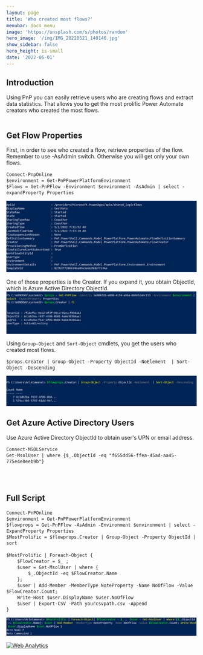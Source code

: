 ```yaml
---
layout: page
title: 'Who created most flows?'
menubar: docs_menu
image: 'https://unsplash.com/s/photos/random'
hero_image: '/img/IMG_20220521_140146.jpg'
show_sidebar: false
hero_height: is-small
date: '2022-06-01'
---
```



## Introduction

Using PnP you can easily retrieve users who are creating flows and extract data statistics. That allows you to get the most prolific Power Automate creators who created the most flows.
<br/>
<br/>

## Get Flow Properties

First, in order to see who created a flow, retrieve properties of the flow. Remember to use -AsAdmin switch. Otherwise you will get only your own flows.
```
Connect-PnpOnline
$environment = Get-PnPPowerPlatformEnvironment
$Flows = Get-PnPFlow -Environment $environment -AsAdmin | select -expandProperty Properties
```
<img src="/articles/images/flows18.PNG" width="600"> 

One of those properties is the Creator. If you expand it, you obtain ObjectId, which is Azure Active Directory ObjectId.
<img src="/articles/images/flows104.PNG" width="600"> 

Using ```Group-Object``` and ```Sort-Object``` cmdlets, you get the users who created most flows.
```
$props.Creator | Group-Object -Property ObjectId -NoElement  | Sort-Object -Descending
```
 
<img src="/articles/images/flows19.PNG" width="600"> 
<br/>


## Get Azure Active Directory Users

Use Azure Active Directory ObjectId to obtain user's UPN or email address.
```
Connect-MSOLService
Get-MsolUser | where {$_.ObjectId -eq "f655dd56-ffea-45ad-aa45-775e4e0eeb9b"}
```


<br/>
<br/>

## Full Script

```
Connect-PnPOnline
$environment = Get-PnPPowerPlatformEnvironment
$flowprops = Get-PnPFlow -AsAdmin -Environment $environment | select -ExpandProperty Properties
$MostProlific = $flowprops.Creator | Group-Object -Property ObjectId | sort
 
$MostProlific | Foreach-Object {
    $FlowCreator = $_ ; 
    $user = Get-MsolUser | where {
        $_.ObjectId -eq $FlowCreator.Name
    };
    $user | Add-Member -MemberType NoteProperty -Name NoOfFlow -Value $FlowCreator.Count;
    Write-Host $user.DisplayName $user.NoOfFlow
    $user | Export-CSV -Path yourcsvpath.csv -Append
}
```
<img src="/articles/images/flow21.PNG" width="600">  

<!-- Default Statcounter code for Github - Most Flow
Creators
https://powershellscripts.github.io/articles/en/PowerPlatform/Get%20users%20who%20create%20most
-->
<script type="text/javascript">
var sc_project=12763867; 
var sc_invisible=0; 
var sc_security="3cad39f3"; 
var scJsHost = "https://";
document.write("<sc"+"ript type='text/javascript' src='" +
scJsHost+
"statcounter.com/counter/counter.js'></"+"script>");
</script>
<noscript><div class="statcounter"><a title="Web Analytics"
href="https://statcounter.com/" target="_blank"><img
class="statcounter"
src="https://c.statcounter.com/12763867/0/3cad39f3/0/"
alt="Web Analytics"
referrerPolicy="no-referrer-when-downgrade"></a></div></noscript>
<!-- End of Statcounter Code -->
